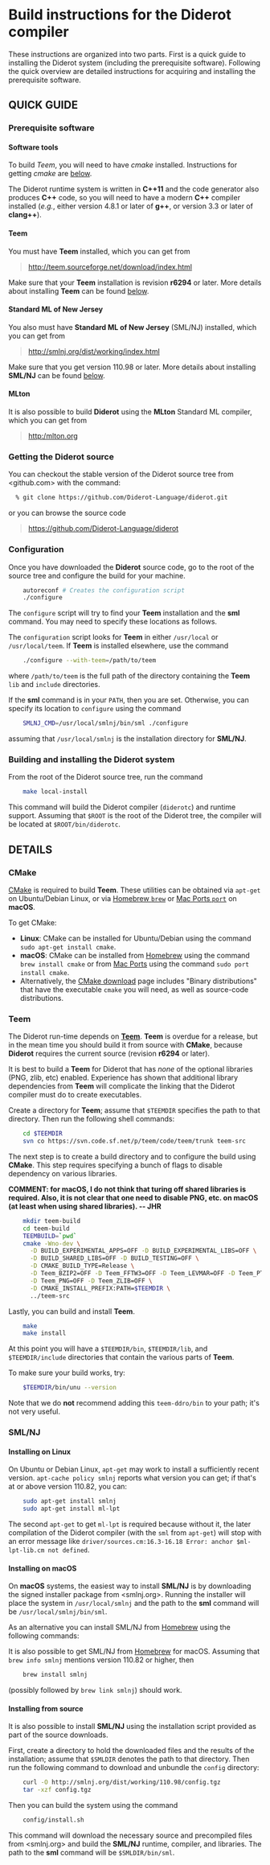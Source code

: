 # Build instructions for the Diderot compiler

These instructions are organized into two parts.  First is a quick
guide to installing the Diderot system (including the prerequisite
software).  Following the quick overview are detailed instructions
for acquiring and installing the prerequisite software.

## QUICK GUIDE

### Prerequisite software

#### Software tools

To build *Teem*, you will need to have *cmake* installed.  Instructions
for getting *cmake* are [below](#cmake-details).

The Diderot runtime system is written in **C++11** and the code generator
also produces **C++** code, so you will need to have a modern **C++** compiler
installed (*e.g.*, either version 4.8.1 or later of **g++**, or
version 3.3 or later of **clang++**).

#### Teem

You must have **Teem** installed, which you can get from

>
>  <http://teem.sourceforge.net/download/index.html>
>

Make sure that your **Teem** installation is revision **r6294** or later.
More details about installing **Teem** can be found [below](#teem-details).

#### Standard ML of New Jersey

You also must have **Standard ML of New Jersey** (SML/NJ) installed,
which you can get from

>
>  <http://smlnj.org/dist/working/index.html>
>

Make sure that you get version 110.98 or later.  More details about
installing **SML/NJ** can be found [below](#smlnj-details).

#### MLton

It is also possible to build **Diderot** using the **MLton**
Standard ML compiler, which you can get from

>
>  <http:/mlton.org>
>

### Getting the Diderot source

You can checkout the stable version of the Diderot source tree from
<github.com> with the command:

````bash
  % git clone https://github.com/Diderot-Language/diderot.git
````

or you can browse the source code

>
>  <https://github.com/Diderot-Language/diderot>
>

### Configuration

Once you have downloaded the **Diderot** source code, go to the root of
the source tree and configure the build for your machine.

````bash
    autoreconf # Creates the configuration script
    ./configure
````

The `configure` script will try to find your **Teem** installation and
the **sml** command.  You may need to specify these locations as follows.

The `configuration` script looks for **Teem** in either `/usr/local` or
`/usr/local/teem`.  If **Teem** is installed elsewhere, use the command

````bash
    ./configure --with-teem=/path/to/teem
````

where `/path/to/teem` is the full path of the directory containing the
**Teem** `lib` and `include` directories.

If the **sml** command is in your `PATH`, then you are set.  Otherwise,
you can specify its location to `configure` using the command

````bash
    SMLNJ_CMD=/usr/local/smlnj/bin/sml ./configure
````

assuming that `/usr/local/smlnj` is the installation directory for
**SML/NJ**.

### Building and installing the Diderot system

From the root of the Diderot source tree, run the command

````bash
    make local-install
````

This command will build the Diderot compiler (`diderotc`) and runtime
support.  Assuming that `$ROOT` is the root of the Diderot tree, the
compiler will be located at `$ROOT/bin/diderotc`.

## DETAILS

### CMake <a name="cmake-details"></a>

[CMake](https://cmake.org) is required to build **Teem**.
These utilities can be obtained via `apt-get` on Ubuntu/Debian
Linux, or via [Homebrew `brew`](http://brew.sh) or
[Mac Ports `port`](https://www.macports.org) on **macOS**.

To get CMake:
* **Linux**: CMake can be installed for Ubuntu/Debian using
  the command `sudo apt-get install cmake`.
* **macOS**: CMake can be installed from [Homebrew](http://brew.sh)
  using the command `brew install cmake` or from
  [Mac Ports](https://www.macports.org) using the command
  `sudo port install cmake`.
* Alternatively, the [CMake download](https://cmake.org/download/)
  page includes "Binary distributions" that have the executable
  `cmake` you will need, as well as source-code distributions.

### Teem <a name="teem-details"></a>

The Diderot run-time depends on [**Teem**](http://teem.sourceforge.net).
**Teem** is overdue for a release, but in the mean time you should
build it from source with **CMake**, because **Diderot** requires
the current source (revision **r6294** or later).

It is best to build a **Teem** for Diderot that has *none* of the
optional libraries (PNG, zlib, etc) enabled. Experience has shown
that additional library dependencies from **Teem** will complicate
the linking that the Diderot compiler must do to create executables.

Create a directory for **Teem**; assume that `$TEEMDIR` specifies the path to
that directory.  Then run the following shell commands:

````bash
    cd $TEEMDIR
    svn co https://svn.code.sf.net/p/teem/code/teem/trunk teem-src
````

The next step is to create a build directory and to configure the build
using **CMake**.  This step requires specifying a bunch of flags to
disable dependency on various libraries.

**COMMENT: for macOS, I do not think that turing off shared libraries
is required.  Also, it is not clear that one need to disable PNG, etc.
on macOS (at least when using shared libraries). -- JHR**

````bash
    mkdir teem-build
    cd teem-build
    TEEMBUILD=`pwd`
    cmake -Wno-dev \
      -D BUILD_EXPERIMENTAL_APPS=OFF -D BUILD_EXPERIMENTAL_LIBS=OFF \
      -D BUILD_SHARED_LIBS=OFF -D BUILD_TESTING=OFF \
      -D CMAKE_BUILD_TYPE=Release \
      -D Teem_BZIP2=OFF -D Teem_FFTW3=OFF -D Teem_LEVMAR=OFF -D Teem_PTHREAD=OFF \
      -D Teem_PNG=OFF -D Teem_ZLIB=OFF \
      -D CMAKE_INSTALL_PREFIX:PATH=$TEEMDIR \
      ../teem-src
````

Lastly, you can build and install **Teem**.

````bash
    make
    make install
````

At this point you will have a `$TEEMDIR/bin`, `$TEEMDIR/lib`, and
`$TEEMDIR/include` directories that contain the various parts of
**Teem**.

To make sure your build works, try:

````bash
    $TEEMDIR/bin/unu --version
````

Note that we do **not** recommend adding this `teem-ddro/bin` to your path;
it's not very useful.

### SML/NJ <a name="smlnj-details"></a>

#### Installing on Linux

On Ubuntu or Debian Linux, `apt-get` may work to install a sufficiently recent
version.  `apt-cache policy smlnj` reports what version you can get;
if that's at or above version 110.82, you can:

````bash
    sudo apt-get install smlnj
    sudo apt-get install ml-lpt
````

The second `apt-get` to get `ml-lpt` is required because without it, the later compilation
of the Diderot compiler (with the `sml` from `apt-get`) will stop with an error message
like `driver/sources.cm:16.3-16.18 Error: anchor $ml-lpt-lib.cm not defined`.

#### Installing on macOS

On **macOS** systems, the easiest way to install **SML/NJ** is by
downloading the signed installer package from <smlnj.org>.  Running the
installer will place the system in `/usr/local/smlnj` and the path to the
**sml** command will be `/usr/local/smlnj/bin/sml`.

As an alternative you can install SML/NJ from [Homebrew](https://brew.sh)
using the following commands:

It is also possible to get SML/NJ from [Homebrew](https://brew.sh) for macOS.
Assuming that `brew info smlnj` mentions version 110.82 or higher, then

````bash
    brew install smlnj
````

(possibly followed by `brew link smlnj`) should work.

#### Installing from source ####

It is also possible to install **SML/NJ** using the installation script
provided as part of the source downloads.

First, create a directory to hold the downloaded files and the results
of the installation; assume that `$SMLDIR` denotes the path to that
directory.  Then run the following command to download and unbundle
the `config` directory:

```` bash
    curl -O http://smlnj.org/dist/working/110.98/config.tgz
    tar -xzf config.tgz
````

Then you can build the system using the command

```` bash
    config/install.sh
````

This command will download the necessary source and precompiled files from
<smlnj.org> and build the **SML/NJ** runtime, compiler, and libraries.
The path to the **sml** command will be `$SMLDIR/bin/sml`.

